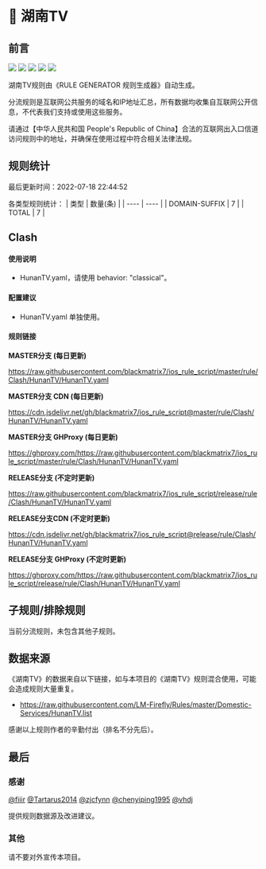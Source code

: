 # 🧸 湖南TV

## 前言

![](https://shields.io/badge/-移除重复规则-ff69b4) ![](https://shields.io/badge/-DOMAIN与DOMAIN--SUFFIX合并-green) ![](https://shields.io/badge/-DOMAIN--SUFFIX间合并-critical) ![](https://shields.io/badge/-DOMAIN--SUFFIX与DOMAIN--KEYWORD合并-blue) ![](https://shields.io/badge/-IP--CIDR(6)合并-blueviolet) 

湖南TV规则由《RULE GENERATOR 规则生成器》自动生成。

分流规则是互联网公共服务的域名和IP地址汇总，所有数据均收集自互联网公开信息，不代表我们支持或使用这些服务。

请通过【中华人民共和国 People's Republic of China】合法的互联网出入口信道访问规则中的地址，并确保在使用过程中符合相关法律法规。

## 规则统计

最后更新时间：2022-07-18 22:44:52

各类型规则统计：
| 类型 | 数量(条)  | 
| ---- | ----  |
| DOMAIN-SUFFIX | 7  | 
| TOTAL | 7  | 


## Clash 

#### 使用说明
- HunanTV.yaml，请使用 behavior: "classical"。

#### 配置建议
- HunanTV.yaml 单独使用。

#### 规则链接
**MASTER分支 (每日更新)**

https://raw.githubusercontent.com/blackmatrix7/ios_rule_script/master/rule/Clash/HunanTV/HunanTV.yaml

**MASTER分支 CDN (每日更新)**

https://cdn.jsdelivr.net/gh/blackmatrix7/ios_rule_script@master/rule/Clash/HunanTV/HunanTV.yaml

**MASTER分支 GHProxy (每日更新)**

https://ghproxy.com/https://raw.githubusercontent.com/blackmatrix7/ios_rule_script/master/rule/Clash/HunanTV/HunanTV.yaml

**RELEASE分支 (不定时更新)**

https://raw.githubusercontent.com/blackmatrix7/ios_rule_script/release/rule/Clash/HunanTV/HunanTV.yaml

**RELEASE分支CDN (不定时更新)**

https://cdn.jsdelivr.net/gh/blackmatrix7/ios_rule_script@release/rule/Clash/HunanTV/HunanTV.yaml

**RELEASE分支 GHProxy (不定时更新)**

https://ghproxy.com/https://raw.githubusercontent.com/blackmatrix7/ios_rule_script/release/rule/Clash/HunanTV/HunanTV.yaml

## 子规则/排除规则


当前分流规则，未包含其他子规则。

## 数据来源

《湖南TV》的数据来自以下链接，如与本项目的《湖南TV》规则混合使用，可能会造成规则大量重复。

- https://raw.githubusercontent.com/LM-Firefly/Rules/master/Domestic-Services/HunanTV.list


感谢以上规则作者的辛勤付出（排名不分先后）。

## 最后

### 感谢

[@fiiir](https://github.com/fiiir) [@Tartarus2014](https://github.com/Tartarus2014) [@zjcfynn](https://github.com/zjcfynn) [@chenyiping1995](https://github.com/chenyiping1995) [@vhdj](https://github.com/vhdj)

提供规则数据源及改进建议。

### 其他

请不要对外宣传本项目。